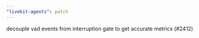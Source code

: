 ```yaml
---
"livekit-agents": patch
---
```


decouple vad events from interruption gate to get accurate metrics (#2412)
